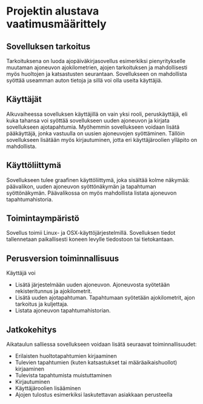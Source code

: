 # Projektin alustava vaatimusmäärittely
## Sovelluksen tarkoitus
Tarkoituksena on luoda ajopäiväkirjasovellus esimerkiksi pienyritykselle muutaman ajoneuvon 
ajokilometrien, ajojen tarkoituksen ja mahdollisesti myös huoltojen ja katsastusten seurantaan. 
Sovellukseen on mahdollista syöttää useamman auton tietoja ja sillä voi olla useita käyttäjiä.

## Käyttäjät
Alkuvaiheessa sovelluksen käyttäjillä on vain yksi rooli, peruskäyttäjä, eli kuka tahansa voi syöttää 
sovellukseen uuden ajoneuvon ja kirjata sovellukseen ajotapahtumia. Myöhemmin sovellukseen voidaan lisätä 
pääkäyttäjä, jonka vastuulla on uusien ajoneuvojen syöttäminen. Tällöin sovellukseen lisätään myös 
kirjautuminen, jotta eri käyttäjäroolien ylläpito on mahdollista.

## Käyttöliittymä
Sovellukseen tulee graafinen käyttöliittymä, joka sisältää kolme näkymää: päävalikon, uuden ajoneuvon 
syöttönäkymän ja tapahtuman syöttönäkymän. Päävalikossa on myös mahdollista listata ajoneuvon 
tapahtumahistoria.

## Toimintaympäristö
Sovellus toimii Linux- ja OSX-käyttöjärjestelmillä. Sovelluksen tiedot tallennetaan paikallisesti koneen
levylle tiedostoon tai tietokantaan.

## Perusversion toiminnallisuus
Käyttäjä voi
* Lisätä järjestelmään uuden ajoneuvon. Ajoneuvosta syötetään rekisteritunnus ja ajokilometrit.
* Lisätä uuden ajotapahtuman. Tapahtumaan syötetään ajokilometrit, ajon tarkoitus ja kuljettaja.
* Listata ajoneuvon tapahtumahistorian.

## Jatkokehitys
Aikataulun salliessa sovellukseen voidaan lisätä seuraavat toiminnallisuudet:
* Erilaisten huoltotapahtumien kirjaaminen
* Tulevien tapahtumien (kuten katsastukset tai määräaikaishuollot) kirjaaminen
* Tulevista tapahtumista muistuttaminen
* Kirjautuminen
* Käyttäjäroolien lisääminen
* Ajojen tulostus esimerkiksi laskutettavan asiakkaan perusteella


